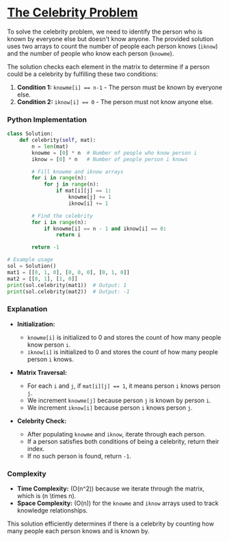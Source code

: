 # [The Celebrity Problem](https://www.geeksforgeeks.org/problems/the-celebrity-problem/1)

To solve the celebrity problem, we need to identify the person who is known by everyone else but doesn't know anyone. The provided solution uses two arrays to count the number of people each person knows (`iknow`) and the number of people who know each person (`knowme`).

The solution checks each element in the matrix to determine if a person could be a celebrity by fulfilling these two conditions:

1. **Condition 1:** `knowme[i] == n-1` - The person must be known by everyone else.
2. **Condition 2:** `iknow[i] == 0` - The person must not know anyone else.

### Python Implementation

```python
class Solution:
    def celebrity(self, mat):
        n = len(mat)
        knowme = [0] * n  # Number of people who know person i
        iknow = [0] * n   # Number of people person i knows

        # Fill knowme and iknow arrays
        for i in range(n):
            for j in range(n):
                if mat[i][j] == 1:
                    knowme[j] += 1
                    iknow[i] += 1

        # Find the celebrity
        for i in range(n):
            if knowme[i] == n - 1 and iknow[i] == 0:
                return i

        return -1

# Example usage
sol = Solution()
mat1 = [[0, 1, 0], [0, 0, 0], [0, 1, 0]]
mat2 = [[0, 1], [1, 0]]
print(sol.celebrity(mat1))  # Output: 1
print(sol.celebrity(mat2))  # Output: -1
```

### Explanation

- **Initialization:**
  - `knowme[i]` is initialized to 0 and stores the count of how many people know person `i`.
  - `iknow[i]` is initialized to 0 and stores the count of how many people person `i` knows.

- **Matrix Traversal:**
  - For each `i` and `j`, if `mat[i][j] == 1`, it means person `i` knows person `j`.
  - We increment `knowme[j]` because person `j` is known by person `i`.
  - We increment `iknow[i]` because person `i` knows person `j`.

- **Celebrity Check:**
  - After populating `knowme` and `iknow`, iterate through each person.
  - If a person satisfies both conditions of being a celebrity, return their index.
  - If no such person is found, return `-1`.

### Complexity

- **Time Complexity:** \(O(n^2)\) because we iterate through the matrix, which is \(n \times n\).
- **Space Complexity:** \(O(n)\) for the `knowme` and `iknow` arrays used to track knowledge relationships. 

This solution efficiently determines if there is a celebrity by counting how many people each person knows and is known by.
